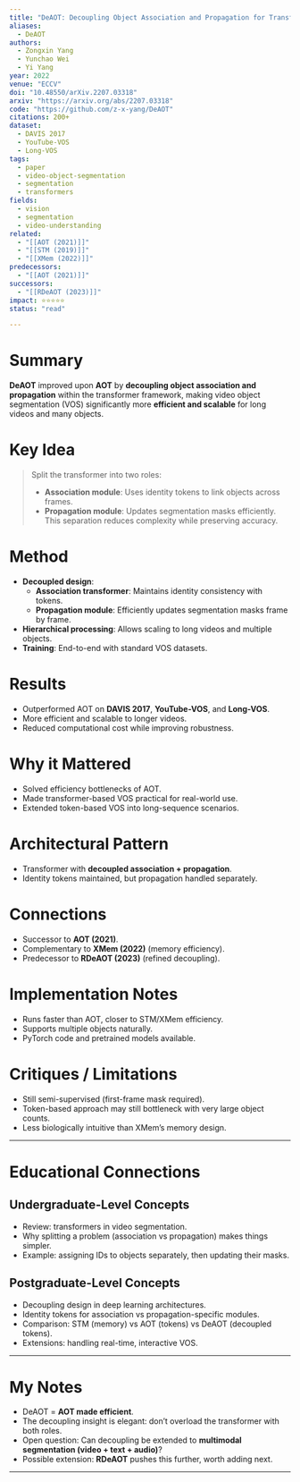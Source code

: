 ```yaml
---
title: "DeAOT: Decoupling Object Association and Propagation for Transformer-based Video Object Segmentation (2022)"
aliases:
  - DeAOT
authors:
  - Zongxin Yang
  - Yunchao Wei
  - Yi Yang
year: 2022
venue: "ECCV"
doi: "10.48550/arXiv.2207.03318"
arxiv: "https://arxiv.org/abs/2207.03318"
code: "https://github.com/z-x-yang/DeAOT"
citations: 200+
dataset:
  - DAVIS 2017
  - YouTube-VOS
  - Long-VOS
tags:
  - paper
  - video-object-segmentation
  - segmentation
  - transformers
fields:
  - vision
  - segmentation
  - video-understanding
related:
  - "[[AOT (2021)]]"
  - "[[STM (2019)]]"
  - "[[XMem (2022)]]"
predecessors:
  - "[[AOT (2021)]]"
successors:
  - "[[RDeAOT (2023)]]"
impact: ⭐⭐⭐⭐⭐
status: "read"

---
```


# Summary
**DeAOT** improved upon **AOT** by **decoupling object association and propagation** within the transformer framework, making video object segmentation (VOS) significantly more **efficient and scalable** for long videos and many objects.

# Key Idea
> Split the transformer into two roles:  
> - **Association module**: Uses identity tokens to link objects across frames.  
> - **Propagation module**: Updates segmentation masks efficiently.  
This separation reduces complexity while preserving accuracy.

# Method
- **Decoupled design**:  
  - **Association transformer**: Maintains identity consistency with tokens.  
  - **Propagation module**: Efficiently updates segmentation masks frame by frame.  
- **Hierarchical processing**: Allows scaling to long videos and multiple objects.  
- **Training**: End-to-end with standard VOS datasets.  

# Results
- Outperformed AOT on **DAVIS 2017**, **YouTube-VOS**, and **Long-VOS**.  
- More efficient and scalable to longer videos.  
- Reduced computational cost while improving robustness.  

# Why it Mattered
- Solved efficiency bottlenecks of AOT.  
- Made transformer-based VOS practical for real-world use.  
- Extended token-based VOS into long-sequence scenarios.  

# Architectural Pattern
- Transformer with **decoupled association + propagation**.  
- Identity tokens maintained, but propagation handled separately.  

# Connections
- Successor to **AOT (2021)**.  
- Complementary to **XMem (2022)** (memory efficiency).  
- Predecessor to **RDeAOT (2023)** (refined decoupling).  

# Implementation Notes
- Runs faster than AOT, closer to STM/XMem efficiency.  
- Supports multiple objects naturally.  
- PyTorch code and pretrained models available.  

# Critiques / Limitations
- Still semi-supervised (first-frame mask required).  
- Token-based approach may still bottleneck with very large object counts.  
- Less biologically intuitive than XMem’s memory design.  

---

# Educational Connections

## Undergraduate-Level Concepts
- Review: transformers in video segmentation.  
- Why splitting a problem (association vs propagation) makes things simpler.  
- Example: assigning IDs to objects separately, then updating their masks.  

## Postgraduate-Level Concepts
- Decoupling design in deep learning architectures.  
- Identity tokens for association vs propagation-specific modules.  
- Comparison: STM (memory) vs AOT (tokens) vs DeAOT (decoupled tokens).  
- Extensions: handling real-time, interactive VOS.  

---

# My Notes
- DeAOT = **AOT made efficient**.  
- The decoupling insight is elegant: don’t overload the transformer with both roles.  
- Open question: Can decoupling be extended to **multimodal segmentation (video + text + audio)**?  
- Possible extension: **RDeAOT** pushes this further, worth adding next.  

---
